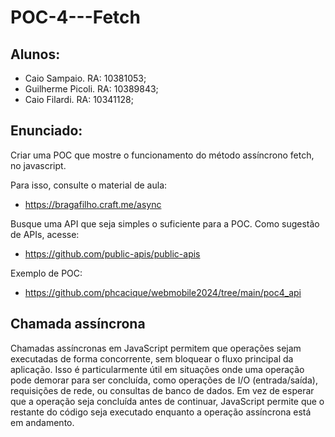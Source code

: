 # POC-4---Fetch

## Alunos:
  * Caio Sampaio. RA: 10381053;
  * Guilherme Picoli. RA: 10389843;
  * Caio Filardi. RA: 10341128;

## Enunciado:
  
  Criar uma POC que mostre o funcionamento do método assíncrono fetch, no javascript.
  
  Para isso, consulte o material de aula:
  * https://bragafilho.craft.me/async
  
  Busque uma API que seja simples o suficiente para a POC. Como sugestão de APIs, acesse:
  * https://github.com/public-apis/public-apis

  Exemplo de POC:
  * https://github.com/phcacique/webmobile2024/tree/main/poc4_api

## Chamada assíncrona

  Chamadas assíncronas em JavaScript permitem que operações sejam executadas de forma concorrente, sem bloquear o fluxo principal da aplicação. Isso é particularmente útil em situações onde uma operação pode demorar para ser
  concluída, como operações de I/O (entrada/saída), requisições de rede, ou consultas de banco de dados. Em vez de esperar que a operação seja concluída antes de continuar, JavaScript permite que o restante do código seja
  executado enquanto a operação assíncrona está em andamento.
